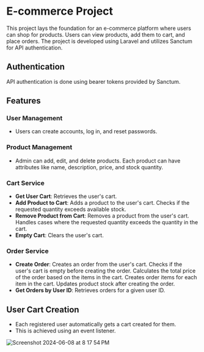 # E-commerce Project

This project lays the foundation for an e-commerce platform where users can shop for products. Users can view products, add them to cart, and place orders. The project is developed using Laravel and utilizes Sanctum for API authentication.

## Authentication

API authentication is done using bearer tokens provided by Sanctum.

## Features

### User Management
- Users can create accounts, log in, and reset passwords.

### Product Management
- Admin can add, edit, and delete products. Each product can have attributes like name, description, price, and stock quantity.

### Cart Service
- **Get User Cart**: Retrieves the user's cart.
- **Add Product to Cart**: Adds a product to the user's cart. Checks if the requested quantity exceeds available stock.
- **Remove Product from Cart**: Removes a product from the user's cart. Handles cases where the requested quantity exceeds the quantity in the cart.
- **Empty Cart**: Clears the user's cart.

### Order Service
- **Create Order**: Creates an order from the user's cart. Checks if the user's cart is empty before creating the order. Calculates the total price of the order based on the items in the cart. Creates order items for each item in the cart. Updates product stock after creating the order.
- **Get Orders by User ID**: Retrieves orders for a given user ID.

## User Cart Creation
- Each registered user automatically gets a cart created for them.
- This is achieved using an event listener.


![Screenshot 2024-06-08 at 8 17 54 PM](https://github.com/okan-aslann/e-commerce/assets/100617362/3c641ade-addc-4e9b-aef4-9b14caf26721)
